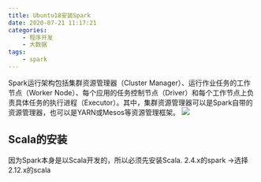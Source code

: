 ```yaml
---
title: Ubuntu18安装Spark
date: 2020-07-21 11:17:21
categories: 
    - 程序开发
    - 大数据
tags: 
    - spark
---
```

Spark运行架构包括集群资源管理器（Cluster Manager）、运行作业任务的工作节点（Worker Node）、每个应用的任务控制节点（Driver）和每个工作节点上负责具体任务的执行进程（Executor）。其中，集群资源管理器可以是Spark自带的资源管理器，也可以是YARN或Mesos等资源管理框架。
![](Spark运行架构.jpg)

<!-- more -->
## Scala的安装
因为Spark本身是以Scala开发的，所以必须先安装Scala.
2.4.x的spark  ->选择2.12.x的scala

## 
